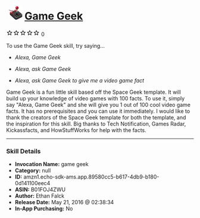 # &nbsp;<img src="skill_icon" alt="Game Geek icon" width="36"> [Game Geek](http://alexa.amazon.com/#skills/amzn1.echo-sdk-ams.app.89580cc5-b617-4db9-b180-0d141100eec4)
![0 stars](../../images/ic_star_border_black_18dp_1x.png)![0 stars](../../images/ic_star_border_black_18dp_1x.png)![0 stars](../../images/ic_star_border_black_18dp_1x.png)![0 stars](../../images/ic_star_border_black_18dp_1x.png)![0 stars](../../images/ic_star_border_black_18dp_1x.png) 0

To use the Game Geek skill, try saying...

* *Alexa, Game Geek*

* *Alexa, ask Game Geek*

* *Alexa, ask Game Geek to give me a video game fact*

Game Geek is a fun little skill based off the Space Geek template. It will build up your knowledge of video games with 100 facts. To use it, simply say "Alexa, Game Geek" and she will give you 1 out of 100 cool video game facts. It has no prerequisites and you can use it immediately. I would like to thank the creators of the Space Geek template for both the template, and the inspiration for this skill. Big thanks to Tech Notification, Games Radar, Kickassfacts, and HowStuffWorks for help with the facts.

***

### Skill Details

* **Invocation Name:** game geek
* **Category:** null
* **ID:** amzn1.echo-sdk-ams.app.89580cc5-b617-4db9-b180-0d141100eec4
* **ASIN:** B01FOJ4ZWU
* **Author:** Ethan Falck
* **Release Date:** May 21, 2016 @ 02:38:34
* **In-App Purchasing:** No
